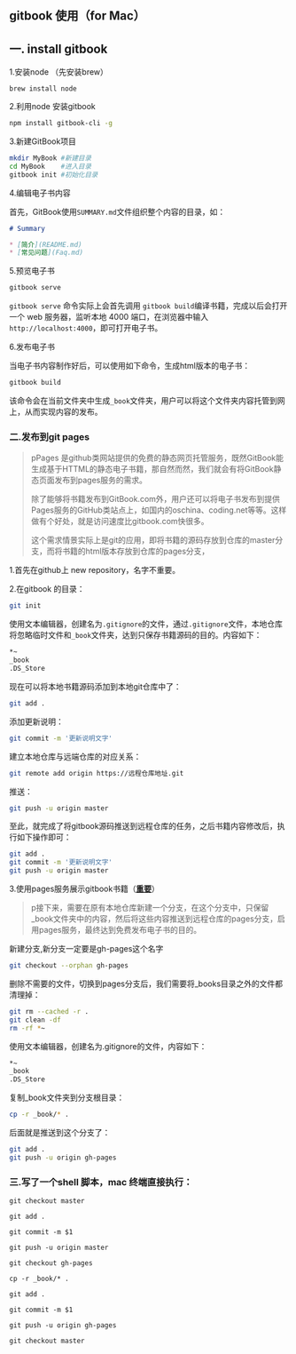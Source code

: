 ## gitbook 使用（for Mac）

## 一. install gitbook

1.安装node （先安装brew）

```
brew install node
```

 2.利用node 安装gitbook

```bash
npm install gitbook-cli -g
```

3.新建GitBook项目

```bash
mkdir MyBook #新建目录
cd MyBook    #进入目录
gitbook init #初始化目录
```

4.编辑电子书内容

首先，GitBook使用`SUMMARY.md`文件组织整个内容的目录，如：

```markdown
# Summary

* [简介](README.md)
* [常见问题](Faq.md)
```

5.预览电子书

```bash
gitbook serve
```

`gitbook serve` 命令实际上会首先调用 `gitbook build`编译书籍，完成以后会打开一个 web 服务器，监听本地 4000 端口，在浏览器中输入`http://localhost:4000`，即可打开电子书。

6.发布电子书

当电子书内容制作好后，可以使用如下命令，生成html版本的电子书：

```bash
gitbook build
```

该命令会在当前文件夹中生成`_book`文件夹，用户可以将这个文件夹内容托管到网上，从而实现内容的发布。

### 二.发布到git pages

> pPages 是github类网站提供的免费的静态网页托管服务，既然GitBook能生成基于HTTML的静态电子书籍，那自然而然，我们就会有将GitBook静态页面发布到pages服务的需求。
>
> 除了能够将书籍发布到GitBook.com外，用户还可以将电子书发布到提供Pages服务的GitHub类站点上，如国内的oschina、coding.net等等。这样做有个好处，就是访问速度比gitbook.com快很多。
>
> 这个需求情景实际上是git的应用，即将书籍的源码存放到仓库的master分支，而将书籍的html版本存放到仓库的pages分支，

1.首先在github上 new repository，名字不重要。

2.在gitbook 的目录：

```bash
git init
```

使用文本编辑器，创建名为`.gitignore`的文件，通过`.gitignore`文件，本地仓库将忽略临时文件和`_book`文件夹，达到只保存书籍源码的目的。内容如下：

```bash
*~
_book
.DS_Store
```

现在可以将本地书籍源码添加到本地git仓库中了：

```bash
git add .
```

添加更新说明：

```bash
git commit -m '更新说明文字'
```

建立本地仓库与远端仓库的对应关系：

```bash
git remote add origin https://远程仓库地址.git
```

推送：

```bash
git push -u origin master
```

至此，就完成了将gitbook源码推送到远程仓库的任务，之后书籍内容修改后，执行如下操作即可：

```bash
git add .
git commit -m '更新说明文字'
git push -u origin master
```

3.使用pages服务展示gitbook书籍（<u>**重要**</u>）

> p接下来，需要在原有本地仓库新建一个分支，在这个分支中，只保留_book文件夹中的内容，然后将这些内容推送到远程仓库的pages分支，启用pages服务，最终达到免费发布电子书的目的。

新建分支,新分支一定要是gh-pages这个名字

```bash
git checkout --orphan gh-pages
```

删除不需要的文件，切换到pages分支后，我们需要将_books目录之外的文件都清理掉：

```bash
git rm --cached -r .
git clean -df
rm -rf *~
```

使用文本编辑器，创建名为.gitignore的文件，内容如下：

```bash
*~
_book
.DS_Store
```

复制_book文件夹到分支根目录：

```bash
cp -r _book/* .
```

后面就是推送到这个分支了：

```bash
git add .
git push -u origin gh-pages

```

### 三.写了一个shell 脚本，mac 终端直接执行：

```shell
git checkout master

git add .

git commit -m $1

git push -u origin master

git checkout gh-pages

cp -r _book/* .

git add .

git commit -m $1

git push -u origin gh-pages

git checkout master
```

